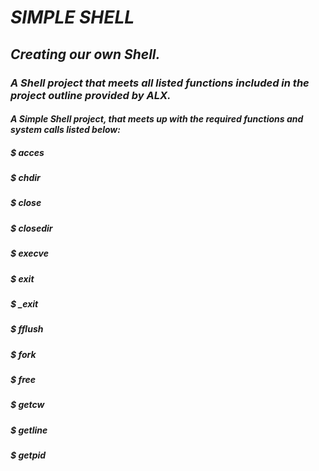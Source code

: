# ***SIMPLE SHELL***

## ***Creating our own Shell.***

### _**A Shell project that meets all listed functions included in the project outline provided by ALX**._

#### _A Simple Shell project, that meets up with the required functions and system calls listed below:_

##### _$ acces_
##### _$ chdir_
##### _$ close_
##### _$ closedir_
##### _$ execve_
##### _$ exit_
##### _$_ __exit_
##### _$ fflush_
##### _$ fork_
##### _$ free_
##### _$ getcw_
##### _$ getline_
##### _$ getpid_

